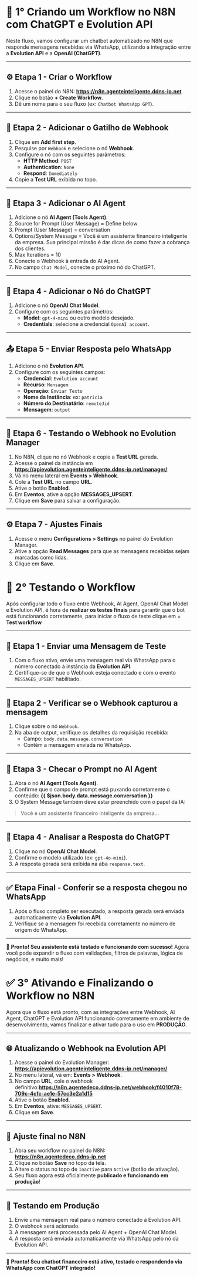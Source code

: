 # 🤖 1° Criando um Workflow no N8N com ChatGPT e Evolution API

Neste fluxo, vamos configurar um chatbot automatizado no N8N que responde mensagens recebidas via WhatsApp, utilizando a integração entre a **Evolution API** e a **OpenAI (ChatGPT)**.

---

## ⚙️ Etapa 1 - Criar o Workflow

1. Acesse o painel do N8N: **https://n8n.agenteinteligente.ddns-ip.net**
2. Clique no botão **+ Create Workflow**.
3. Dê um nome para o seu fluxo (ex: `Chatbot WhatsApp GPT`).

---

## 💬 Etapa 2 - Adicionar o Gatilho de Webhook

1. Clique em **Add first step**.
2. Pesquise por `Webhook` e selecione o nó **Webhook**.
3. Configure o nó com os seguintes parâmetros:
   - **HTTP Method**: `POST`
   - **Authentication**: `None`
   - **Respond**: `Immediately`
4. Copie a **Test URL** exibida no topo.

---

## 🧠 Etapa 3 - Adicionar o AI Agent

1. Adicione o nó **AI Agent (Tools Agent)**.
2. Source for Prompt (User Message) = Define below
3. Prompt (User Message) = conversation
4. Options/System Message = Você é um assistente financeiro inteligente da empresa. Sua principal missão é dar dicas de como fazer a cobrança dos clientes. 
5. Max Iterations = 10
2. Conecte o Webhook à entrada do AI Agent.
3. No campo `Chat Model`, conecte o próximo nó do ChatGPT.

---

## 🤖 Etapa 4 - Adicionar o Nó do ChatGPT

1. Adicione o nó **OpenAI Chat Model**.
2. Configure com os seguintes parâmetros:
   - **Model**: `gpt-4-mini` ou outro modelo desejado.
   - **Credentials**: selecione a credencial `OpenAI account`.

---

## 📤 Etapa 5 - Enviar Resposta pelo WhatsApp

1. Adicione o nó **Evolution API**.
2. Configure com os seguintes campos:
   - **Credencial**: `Evolution account`
   - **Recurso**: `Mensagem`
   - **Operação**: `Enviar Texto`
   - **Nome da Instância**: ex: `patricia`
   - **Número do Destinatário**: `remoteJid`     
   - **Mensagem**: `output`

---

## 🧪 Etapa 6 - Testando o Webhook no Evolution Manager

1. No N8N, clique no nó Webhook e copie a **Test URL** gerada.
2. Acesse o painel da instância em **https://apievolution.agenteinteligente.ddns-ip.net/manager/**
3. Vá no menu lateral em **Events > Webhook**.
4. Cole a **Test URL** no campo **URL**.
5. Ative o botão **Enabled**.
6. Em **Eventos**, ative a opção **MESSAGES_UPSERT**.
7. Clique em **Save** para salvar a configuração.

---

## ⚙️ Etapa 7 - Ajustes Finais

1. Acesse o menu **Configurations > Settings** no painel do Evolution Manager.
2. Ative a opção **Read Messages** para que as mensagens recebidas sejam marcadas como lidas.
3. Clique em **Save**.




# 🧪 2° Testando o Workflow 

Após configurar todo o fluxo entre Webhook, AI Agent, OpenAI Chat Model e Evolution API, é hora de **realizar os testes finais** para garantir que o bot está funcionando corretamente, para iniciar o fluxo de teste clique em = **Test workflow**

---

## 📩 Etapa 1 - Enviar uma Mensagem de Teste

1. Com o fluxo ativo, envie uma mensagem real via WhatsApp para o número conectado à instância da **Evolution API**.
2. Certifique-se de que o Webhook esteja conectado e com o evento `MESSAGES_UPSERT` habilitado.

---

## 🧾 Etapa 2 - Verificar se o Webhook capturou a mensagem

1. Clique sobre o nó `Webhook`.
2. Na aba de output, verifique os detalhes da requisição recebida:
   - Campo: `body.data.message.conversation`
   - Contém a mensagem enviada no WhatsApp.

---

## 🧠 Etapa 3 - Checar o Prompt no AI Agent

1. Abra o nó **AI Agent (Tools Agent)**.
2. Confirme que o campo de prompt está puxando corretamente o conteúdo:
**{{ $json.body.data.message.conversation }}**
3. O System Message também deve estar preenchido com o papel da IA:
> Você é um assistente financeiro inteligente da empresa...

---

## 🧠 Etapa 4 - Analisar a Resposta do ChatGPT

1. Clique no nó **OpenAI Chat Model**.
2. Confirme o modelo utilizado (ex: `gpt-4o-mini`).
3. A resposta gerada será exibida na aba `response.text`.

---

## ✅ Etapa Final - Conferir se a resposta chegou no WhatsApp

1. Após o fluxo completo ser executado, a resposta gerada será enviada automaticamente via **Evolution API**.
2. Verifique se a mensagem foi recebida corretamente no número de origem do WhatsApp.

---

🎉 **Pronto! Seu assistente está testado e funcionando com sucesso!**
Agora você pode expandir o fluxo com validações, filtros de palavras, lógica de negócios, e muito mais!




# ✅ 3° Ativando e Finalizando o Workflow no N8N

Agora que o fluxo está pronto, com as integrações entre Webhook, AI Agent, ChatGPT e Evolution API funcionando corretamente em ambiente de desenvolvimento, vamos finalizar e ativar tudo para o uso em **PRODUÇÃO**.

---

## 🌐 Atualizando o Webhook na Evolution API

1. Acesse o painel do Evolution Manager:  
   **https://apievolution.agenteinteligente.ddns-ip.net/manager/**
2. No menu lateral, vá em: **Events > Webhook**.
3. No campo **URL**, cole o webhook definitivo:**https://n8n.agentedeco.ddns-ip.net/webhook/f4010f78-709c-4cfc-ae1e-57cc3e2a1d15**
4. Ative o botão **Enabled**.
5. Em **Eventos**, ative: `MESSAGES_UPSERT`.
6. Clique em **Save**.

---

## 🧠 Ajuste final no N8N

1. Abra seu workflow no painel do N8N:  
   **https://n8n.agentedeco.ddns-ip.net**
2. Clique no botão **Save** no topo da tela.
3. Altere o status no topo de `Inactive` para `Active` (botão de ativação).
4. Seu fluxo agora está oficialmente **publicado e funcionando em produção**!

---

## 🚀 Testando em Produção

1. Envie uma mensagem real para o número conectado à Evolution API.
2. O webhook será acionado.
3. A mensagem será processada pelo AI Agent + OpenAI Chat Model.
4. A resposta será enviada automaticamente via WhatsApp pelo nó da Evolution API.

---

🎉 **Pronto! Seu chatbot financeiro está ativo, testado e respondendo via WhatsApp com ChatGPT integrado!**
